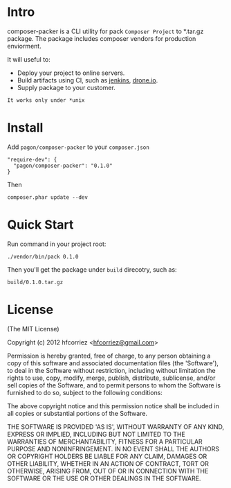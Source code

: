 # Intro

composer-packer is a CLI utility for pack `Composer Project` to *.tar.gz package. The package includes composer vendors for production enviorment.

It will useful to:

- Deploy your project to online servers.
- Build artifacts using CI, such as [jenkins](http://jenkins-ci.org), [drone.io](https://drone.io).
- Supply package to your customer.

`It works only under *unix`

# Install

Add `pagon/composer-packer` to your `composer.json`

```
"require-dev": {
  "pagon/composer-packer": "0.1.0"
}
```

Then

```
composer.phar update --dev
```

# Quick Start

Run command in your project root:

```
./vendor/bin/pack 0.1.0
```

Then you'll get the package under `build` direcotry, such as:

```
build/0.1.0.tar.gz
```

# License

(The MIT License)

Copyright (c) 2012 hfcorriez &lt;hfcorriez@gmail.com&gt;

Permission is hereby granted, free of charge, to any person obtaining
a copy of this software and associated documentation files (the
'Software'), to deal in the Software without restriction, including
without limitation the rights to use, copy, modify, merge, publish,
distribute, sublicense, and/or sell copies of the Software, and to
permit persons to whom the Software is furnished to do so, subject to
the following conditions:

The above copyright notice and this permission notice shall be
included in all copies or substantial portions of the Software.

THE SOFTWARE IS PROVIDED 'AS IS', WITHOUT WARRANTY OF ANY KIND,
EXPRESS OR IMPLIED, INCLUDING BUT NOT LIMITED TO THE WARRANTIES OF
MERCHANTABILITY, FITNESS FOR A PARTICULAR PURPOSE AND NONINFRINGEMENT.
IN NO EVENT SHALL THE AUTHORS OR COPYRIGHT HOLDERS BE LIABLE FOR ANY
CLAIM, DAMAGES OR OTHER LIABILITY, WHETHER IN AN ACTION OF CONTRACT,
TORT OR OTHERWISE, ARISING FROM, OUT OF OR IN CONNECTION WITH THE
SOFTWARE OR THE USE OR OTHER DEALINGS IN THE SOFTWARE.


